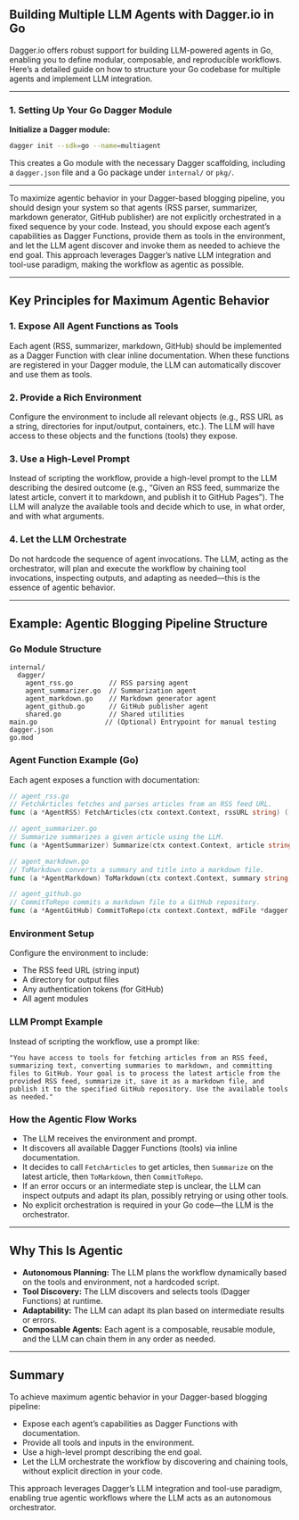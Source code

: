 ## Building Multiple LLM Agents with Dagger.io in Go

Dagger.io offers robust support for building LLM-powered agents in Go, enabling you to define modular, composable, and reproducible workflows. Here’s a detailed guide on how to structure your Go codebase for multiple agents and implement LLM integration.

---

### 1. Setting Up Your Go Dagger Module

**Initialize a Dagger module:**
```sh
dagger init --sdk=go --name=multiagent
```
This creates a Go module with the necessary Dagger scaffolding, including a `dagger.json` file and a Go package under `internal/` or `pkg/`.

---
To maximize agentic behavior in your Dagger-based blogging pipeline, you should design your system so that agents (RSS parser, summarizer, markdown generator, GitHub publisher) are not explicitly orchestrated in a fixed sequence by your code. Instead, you should expose each agent’s capabilities as Dagger Functions, provide them as tools in the environment, and let the LLM agent discover and invoke them as needed to achieve the end goal. This approach leverages Dagger’s native LLM integration and tool-use paradigm, making the workflow as agentic as possible.

---

## Key Principles for Maximum Agentic Behavior

### 1. **Expose All Agent Functions as Tools**
Each agent (RSS, summarizer, markdown, GitHub) should be implemented as a Dagger Function with clear inline documentation. When these functions are registered in your Dagger module, the LLM can automatically discover and use them as tools.

### 2. **Provide a Rich Environment**
Configure the environment to include all relevant objects (e.g., RSS URL as a string, directories for input/output, containers, etc.). The LLM will have access to these objects and the functions (tools) they expose.

### 3. **Use a High-Level Prompt**
Instead of scripting the workflow, provide a high-level prompt to the LLM describing the desired outcome (e.g., “Given an RSS feed, summarize the latest article, convert it to markdown, and publish it to GitHub Pages”). The LLM will analyze the available tools and decide which to use, in what order, and with what arguments.

### 4. **Let the LLM Orchestrate**
Do not hardcode the sequence of agent invocations. The LLM, acting as the orchestrator, will plan and execute the workflow by chaining tool invocations, inspecting outputs, and adapting as needed—this is the essence of agentic behavior.

---

## Example: Agentic Blogging Pipeline Structure

### **Go Module Structure**

```
internal/
  dagger/
    agent_rss.go         // RSS parsing agent
    agent_summarizer.go  // Summarization agent
    agent_markdown.go    // Markdown generator agent
    agent_github.go      // GitHub publisher agent
    shared.go            // Shared utilities
main.go                 // (Optional) Entrypoint for manual testing
dagger.json
go.mod
```

### **Agent Function Example (Go)**

Each agent exposes a function with documentation:

```go
// agent_rss.go
// FetchArticles fetches and parses articles from an RSS feed URL.
func (a *AgentRSS) FetchArticles(ctx context.Context, rssURL string) ([]string, error) { ... }

// agent_summarizer.go
// Summarize summarizes a given article using the LLM.
func (a *AgentSummarizer) Summarize(ctx context.Context, article string) (string, error) { ... }

// agent_markdown.go
// ToMarkdown converts a summary and title into a markdown file.
func (a *AgentMarkdown) ToMarkdown(ctx context.Context, summary string, title string) (*dagger.File, error) { ... }

// agent_github.go
// CommitToRepo commits a markdown file to a GitHub repository.
func (a *AgentGitHub) CommitToRepo(ctx context.Context, mdFile *dagger.File, repoURL string, branch string) error { ... }
```

### **Environment Setup**

Configure the environment to include:
- The RSS feed URL (string input)
- A directory for output files
- Any authentication tokens (for GitHub)
- All agent modules

### **LLM Prompt Example**

Instead of scripting the workflow, use a prompt like:

```
"You have access to tools for fetching articles from an RSS feed, summarizing text, converting summaries to markdown, and committing files to GitHub. Your goal is to process the latest article from the provided RSS feed, summarize it, save it as a markdown file, and publish it to the specified GitHub repository. Use the available tools as needed."
```

### **How the Agentic Flow Works**

- The LLM receives the environment and prompt.
- It discovers all available Dagger Functions (tools) via inline documentation.
- It decides to call `FetchArticles` to get articles, then `Summarize` on the latest article, then `ToMarkdown`, then `CommitToRepo`.
- If an error occurs or an intermediate step is unclear, the LLM can inspect outputs and adapt its plan, possibly retrying or using other tools.
- No explicit orchestration is required in your Go code—the LLM is the orchestrator.

---

## Why This Is Agentic

- **Autonomous Planning:** The LLM plans the workflow dynamically based on the tools and environment, not a hardcoded script.
- **Tool Discovery:** The LLM discovers and selects tools (Dagger Functions) at runtime.
- **Adaptability:** The LLM can adapt its plan based on intermediate results or errors.
- **Composable Agents:** Each agent is a composable, reusable module, and the LLM can chain them in any order as needed.

---

## Summary

To achieve maximum agentic behavior in your Dagger-based blogging pipeline:
- Expose each agent’s capabilities as Dagger Functions with documentation.
- Provide all tools and inputs in the environment.
- Use a high-level prompt describing the end goal.
- Let the LLM orchestrate the workflow by discovering and chaining tools, without explicit direction in your code.

This approach leverages Dagger’s LLM integration and tool-use paradigm, enabling true agentic workflows where the LLM acts as an autonomous orchestrator.
